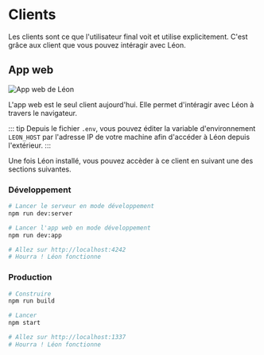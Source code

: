 # Clients

Les clients sont ce que l'utilisateur final voit et utilise explicitement. C'est grâce aux client que vous pouvez intéragir avec Léon.

## App web

![App web de Léon](/assets/img/web-app_client_fr.png "App web de Léon")

L'app web est le seul client aujourd'hui. Elle permet d'intéragir avec Léon à travers le navigateur.

::: tip
Depuis le fichier `.env`, vous pouvez éditer la variable d'environnement `LEON_HOST` par l'adresse IP de votre machine afin d'accéder à Léon depuis l'extérieur.
:::

Une fois Léon installé, vous pouvez accèder à ce client en suivant une des sections suivantes.

### Développement

```bash
# Lancer le serveur en mode développement
npm run dev:server

# Lancer l'app web en mode développement
npm run dev:app

# Allez sur http://localhost:4242
# Hourra ! Léon fonctionne
```

### Production

```bash
# Construire
npm run build

# Lancer
npm start

# Allez sur http://localhost:1337
# Hourra ! Léon fonctionne
```
